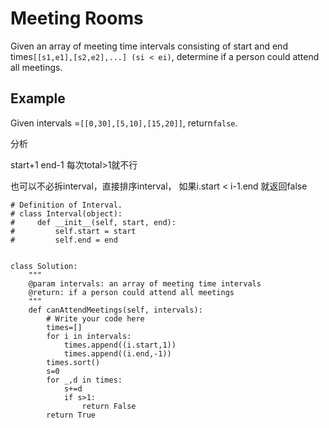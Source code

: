# Meeting Rooms

Given an array of meeting time intervals consisting of start and end times`[[s1,e1],[s2,e2],...] (si < ei)`, determine if a person could attend all meetings.

## Example

Given intervals =`[[0,30],[5,10],[15,20]]`, return`false`.

分析

start+1 end-1 每次total&gt;1就不行

也可以不必拆interval，直接排序interval， 如果i.start &lt; i-1.end 就返回false

```text
# Definition of Interval.
# class Interval(object):
#     def __init__(self, start, end):
#         self.start = start
#         self.end = end


class Solution:
    """
    @param intervals: an array of meeting time intervals
    @return: if a person could attend all meetings
    """
    def canAttendMeetings(self, intervals):
        # Write your code here
        times=[]
        for i in intervals:            
            times.append((i.start,1))
            times.append((i.end,-1))
        times.sort()
        s=0
        for _,d in times:
            s+=d
            if s>1:
                return False
        return True
```

